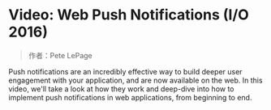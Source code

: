 # Video: Web Push Notifications \(I/O 2016\)

> 作者：Pete LePage

Push notifications are an incredibly effective way to build deeper user engagement with your application, and are now available on the web. In this video, we'll take a look at how they work and deep-dive into how to implement push notifications in web applications, from beginning to end.



